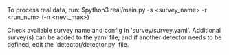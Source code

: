 To process real data, run:
    $python3 real/main.py -s <survey_name> -r <run_num> (-n <nevt_max>)

Check available survey name and config in 'survey/survey.yaml'. Additional survey(s) can be added to the yaml file; and if another detector needs to be defined, edit the 'detector/detector.py' file.
